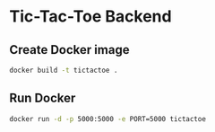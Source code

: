 # Tic-Tac-Toe Backend

## Create Docker image

```bash
docker build -t tictactoe .
```

## Run Docker

```bash
docker run -d -p 5000:5000 -e PORT=5000 tictactoe
```